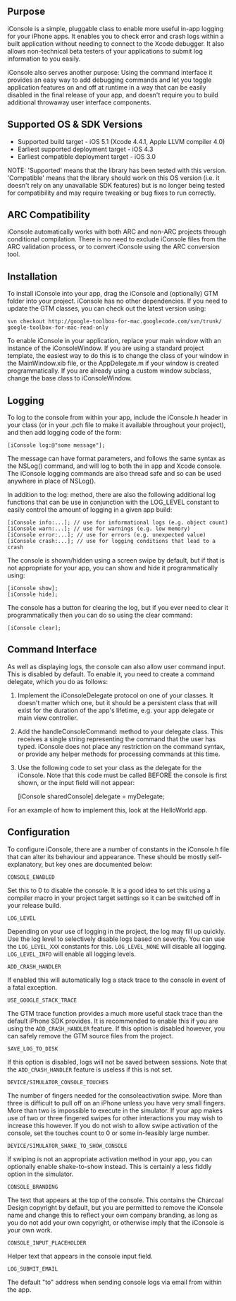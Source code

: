 Purpose
--------------

iConsole is a simple, pluggable class to enable more useful in-app logging for your iPhone apps. It enables you to check error and crash logs within a built application without needing to connect to the Xcode debugger. It also allows non-technical beta testers of your applications to submit log information to you easily.

iConsole also serves another purpose: Using the command interface it provides an easy way to add debugging commands and let you toggle application features on and off at runtime in a way that can be easily disabled in the final release of your app, and doesn't require you to build additional throwaway user interface components.


Supported OS & SDK Versions
-----------------------------

* Supported build target - iOS 5.1 (Xcode 4.4.1, Apple LLVM compiler 4.0)
* Earliest supported deployment target - iOS 4.3
* Earliest compatible deployment target - iOS 3.0

NOTE: 'Supported' means that the library has been tested with this version. 'Compatible' means that the library should work on this OS version (i.e. it doesn't rely on any unavailable SDK features) but is no longer being tested for compatibility and may require tweaking or bug fixes to run correctly.


ARC Compatibility
------------------

iConsole automatically works with both ARC and non-ARC projects through conditional compilation. There is no need to exclude iConsole files from the ARC validation process, or to convert iConsole using the ARC conversion tool.


Installation
--------------

To install iConsole into your app, drag the iConsole and (optionally) GTM folder into your project. iConsole has no other dependencies. If you need to update the GTM classes, you can check out the latest version using:

    svn checkout http://google-toolbox-for-mac.googlecode.com/svn/trunk/ google-toolbox-for-mac-read-only

To enable iConsole in your application, replace your main window with an instance of the iConsoleWindow. If you are using a standard project template, the easiest way to do this is to change the class of your window in the MainWindow.xib file, or the AppDelegate.m if your window is created programmatically. If you are already using a custom window subclass, change the base class to iConsoleWindow.


Logging
--------------

To log to the console from within your app, include the iConsole.h header in your class (or in your .pch file to make it available throughout your project), and then add logging code of the form:

    [iConsole log:@"some message"];

The message can have format parameters, and follows the same syntax as the NSLog() command, and will log to both the in app and Xcode console. The iConsole logging commands are also thread safe and so can be used anywhere in place of NSLog().

In addition to the log: method, there are also the following additional log functions that can be use in conjunction with the LOG_LEVEL constant to easily control the amount of logging in a given app build:

    [iConsole info:...]; // use for informational logs (e.g. object count)
    [iConsole warn:...]; // use for warnings (e.g. low memory)
    [iConsole error:...]; // use for errors (e.g. unexpected value)
    [iConsole crash:...]; // use for logging conditions that lead to a crash

The console is shown/hidden using a screen swipe by default, but if that is not appropriate for your app, you can show and hide it programmatically using:

    [iConsole show];
    [iConsole hide];

The console has a button for clearing the log, but if you ever need to clear it programmatically then you can do so using the clear command:

    [iConsole clear];


Command Interface
------------------

As well as displaying logs, the console can also allow user command input. This is disabled by default. To enable it, you need to create a command delegate, which you do as follows:

1) Implement the iConsoleDelegate protocol on one of your classes. It doesn't matter which one, but it should be a persistent class that will exist for the duration of the app's lifetime, e.g. your app delegate or main view controller.
    
2) Add the handleConsoleCommand: method to your delegate class. This receives a single string representing the command that the user has typed. iConsole does not place any restriction on the command syntax, or provide any helper methods for processing commands at this time.
    
3) Use the following code to set your class as the delegate for the iConsole. Note that this code must be called BEFORE the console is first shown, or the input field will not appear:

    [iConsole sharedConsole].delegate = myDelegate;

For an example of how to implement this, look at the HelloWorld app.


Configuration
--------------

To configure iConsole, there are a number of constants in the iConsole.h file that can alter its behaviour and appearance. These should be mostly self-explanatory, but key ones are documented below:

    CONSOLE_ENABLED
    
Set this to 0 to disable the console. It is a good idea to set this using a compiler macro in your project target settings so it can be switched off in your release build.

    LOG_LEVEL
    
Depending on your use of logging in the project, the log may fill up quickly. Use the log level to selectively disable logs based on severity. You can use the `LOG_LEVEL_XXX` constants for this. `LOG_LEVEL_NONE` will disable all logging. `LOG_LEVEL_INFO` will enable all logging levels.

    ADD_CRASH_HANDLER
    
If enabled this will automatically log a stack trace to the console in event of a fatal exception.

    USE_GOOGLE_STACK_TRACE
    
The GTM trace function provides a much more useful stack trace than the default iPhone SDK provides. It is recommended to enable this if you are using the `ADD_CRASH_HANDLER` feature. If this option is disabled however, you can safely remove the GTM source files from the project.

    SAVE_LOG_TO_DISK
    
If this option is disabled, logs will not be saved between sessions. Note that the `ADD_CRASH_HANDLER` feature is useless if this is not set.

    DEVICE/SIMULATOR_CONSOLE_TOUCHES
    
The number of fingers needed for the consoleactivation swipe. More than three is difficult to pull off on an iPhone unless you have very small fingers. More than two is impossible to execute in the simulator. If your app makes use of two or three fingered swipes for other interactions you may wish to increase this however. If you do not wish to allow swipe activation of the console, set the touches count to 0 or some in-feasibly large number.

    DEVICE/SIMULATOR_SHAKE_TO_SHOW_CONSOLE
    
If swiping is not an appropriate activation method in your app, you can optionally enable shake-to-show instead. This is certainly a less fiddly option in the simulator.

    CONSOLE_BRANDING
    
The text that appears at the top of the console. This contains the Charcoal Design copyright by default, but you are permitted to
remove the iConsole name and change this to reflect your own company branding, as long as you do not add your own copyright, or otherwise imply that the iConsole is your own work.

    CONSOLE_INPUT_PLACEHOLDER
    
Helper text that appears in the console input field.

    LOG_SUBMIT_EMAIL
    
The default "to" address when sending console logs via email from within the app.